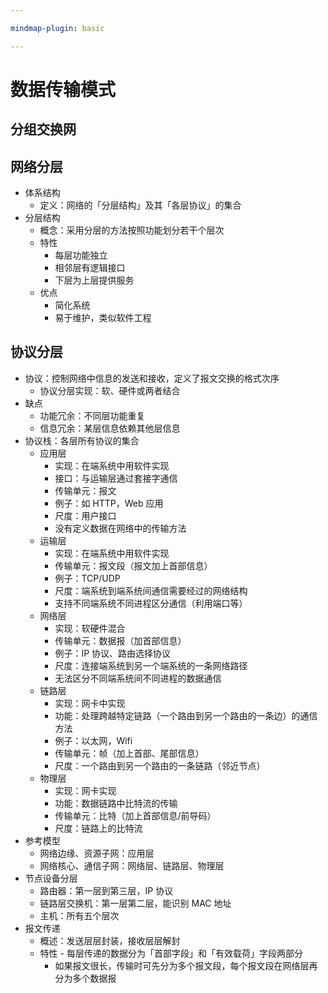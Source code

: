 ```yaml
---

mindmap-plugin: basic

---
```



# 数据传输模式

## 分组交换网

## 网络分层

- 体系结构
	- 定义：网络的「分层结构」及其「各层协议」的集合
- 分层结构
	- 概念：采用分层的方法按照功能划分若干个层次
	- 特性
		- 每层功能独立
		- 相邻层有逻辑接口
		- 下层为上层提供服务
	- 优点
		- 简化系统
		- 易于维护，类似软件工程

## 协议分层

- 协议：控制网络中信息的发送和接收，定义了报文交换的格式次序
	- 协议分层实现：软、硬件或两者结合
- 缺点
	- 功能冗余：不同层功能重复
	- 信息冗余：某层信息依赖其他层信息
- 协议栈：各层所有协议的集合
	- 应用层
		- 实现：在端系统中用软件实现
		- 接口：与运输层通过套接字通信
		- 传输单元：报文
		- 例子：如 HTTP，Web 应用
		- 尺度：用户接口
		- 没有定义数据在网络中的传输方法
	- 运输层
		- 实现：在端系统中用软件实现
		- 传输单元：报文段（报文加上首部信息）
		- 例子：TCP/UDP
		- 尺度：端系统到端系统间通信需要经过的网络结构
		- 支持不同端系统不同进程区分通信（利用端口等）
	- 网络层
		- 实现：软硬件混合
		- 传输单元：数据报（加首部信息）
		- 例子：IP 协议、路由选择协议
		- 尺度：连接端系统到另一个端系统的一条网络路径
		- 无法区分不同端系统间不同进程的数据通信
	- 链路层
		- 实现：网卡中实现
		- 功能：处理跨越特定链路（一个路由到另一个路由的一条边）的通信方法
		- 例子：以太网，Wifi
		- 传输单元：帧（加上首部、尾部信息）
		- 尺度：一个路由到另一个路由的一条链路（邻近节点）
	- 物理层
		- 实现：网卡实现
		- 功能：数据链路中比特流的传输
		- 传输单元：比特（加上首部信息/前导码）
		- 尺度：链路上的比特流
- 参考模型
	- 网络边缘、资源子网：应用层
	- 网络核心、通信子网：网络层、链路层、物理层
- 节点设备分层
	- 路由器：第一层到第三层，IP 协议
	- 链路层交换机：第一层第二层，能识别 MAC 地址
	- 主机：所有五个层次
- 报文传递
	- 概述：发送层层封装，接收层层解封
	- 特性
		- 每层传递的数据分为「首部字段」和「有效载荷」字段两部分
		- 如果报文很长，传输时可先分为多个报文段，每个报文段在网络层再分为多个数据报